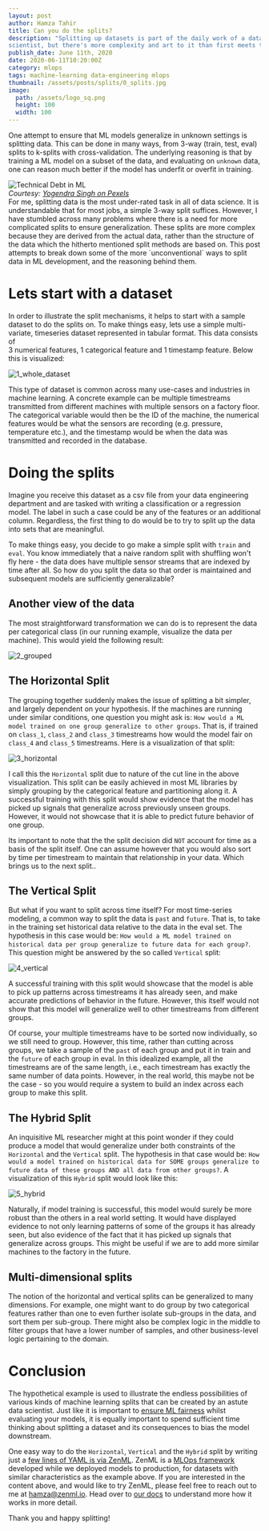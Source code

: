 ```yaml
---
layout: post
author: Hamza Tahir
title: Can you do the splits?
description: "Splitting up datasets is part of the daily work of a data
scientist, but there's more complexity and art to it than first meets the eye."
publish_date: June 11th, 2020
date: 2020-06-11T10:20:00Z
category: mlops
tags: machine-learning data-engineering mlops
thumbnail: /assets/posts/splits/0_splits.jpg
image:
  path: /assets/logo_sq.png
  height: 100
  width: 100
---
```


One attempt to ensure that ML models generalize in unknown settings is splitting data. This can be done in many ways,
from 3-way (train, test, eval)
splits to k-splits with cross-validation. The underlying reasoning is that by training a ML model
on a subset of the data, and evaluating on `unknown` data, one can reason much better if the model has underfit or overfit in training.

<div class="row justify-content-center">
    <div class="col-md-4">
        <div class="text-center"><img class="" src="/assets/posts/splits/0_splits.jpg" alt="Technical Debt in ML"></div>
    </div>
</div>
<div class="row justify-content-center">
<em>Courtesy: <a href="https://www.pexels.com/photo/man-doing-yoga-1701207/">Yogendra Singh on Pexels</a> </em>
</div>
For me, splitting data is the most under-rated task in all of data science. It is understandable that for most jobs,
a simple 3-way split suffices. However, I have stumbled across many problems where there is a 
need for more complicated splits to ensure generalization. These splits are more complex because they are derived 
from the actual data, rather than the structure of the data which the hitherto mentioned split methods are based on. 
This post attempts to break down some of the more `unconventional` ways to split data in ML development, and the 
reasoning behind them.

# Lets start with a dataset

In order to illustrate the split mechanisms, it helps to start with a sample dataset to do the splits on.
To make things easy, lets use a simple multi-variate, timeseries dataset represented in tabular format. This data consists of  
3 numerical features, 1 categorical feature and 1 timestamp feature. Below this is visualized:

![1_whole_dataset](/assets/posts/splits/1_whole_dataset.png)

This type of dataset is common across many use-cases and industries in machine learning. A concrete example can be multiple
timestreams transmitted from different machines with multiple sensors on a factory floor. The categorical variable would then
be the ID of the machine, the numerical features would be what the sensors are recording (e.g. pressure, temperature etc.), and
the timestamp would be when the data was transmitted and recorded in the database.

# Doing the splits

Imagine you receive this dataset as a csv file from your data engineering department and are tasked with writing a classification
or a regression model. The label in such a case could be any of the features or an additional column. Regardless, the first thing to
do would be to try to split up the data into sets that are meaningful.

To make things easy, you decide to go make a simple split with `train` and `eval`. You know immediately that a naive random split with
shuffling won't fly here - the data does have multiple sensor streams that are indexed by time after all. So how do you split the data so that order
is maintained and subsequent models are sufficiently generalizable?

## Another view of the data

The most straightforward transformation we can do is to represent the data per categorical class (in our running example, visualize the data
per machine). This would yield the following result:

![2_grouped](/assets/posts/splits/2_grouped.png)

## The Horizontal Split

The grouping together suddenly makes the issue of splitting a bit simpler, and largely dependent on your hypothesis. If the machines are running under
similar conditions, one question you might ask is: `How would a ML model trained on one group generalize to other groups`. That is, if trained on
`class_1`, `class_2` and `class_3` timestreams how would the model fair on `class_4` and `class_5` timestreams. Here is a visualization of that split:

![3_horizontal](/assets/posts/splits/3_horizontal.png)

I call this the `Horizontal` split due to nature of the cut line in the above visualization. This split can be easily achieved in most ML libraries by
simply grouping by the categorical feature and partitioning along it. A successful training with this split would show evidence that the model has
picked up signals that generalize across previously unseen groups. However, it would not showcase that it is able to predict future behavior of one
group.

Its important to note that the the split decision did `NOT` account for time as a basis of the
split itself. One can assume however that you would also sort by time per timestream to maintain that relationship in your
data. Which brings us to the next split..

## The Vertical Split

But what if you want to split across time itself? For most time-series modeling, a common way to split the data is `past` and `future`. That is, to
take in the training set historical data relative to the data in the eval set. The hypothesis in this case would be: `How would a ML model trained on historical data per group generalize to future data for each group?`. This question might be answered by the so called `Vertical` split:

![4_vertical](/assets/posts/splits/4_vertical.png)

A successful training with this split would showcase that the model is able to pick up patterns across timestreams it has already seen, and make accurate
predictions of behavior in the future. However, this itself would not show that this model will generalize well to other timestreams from different groups.

Of course, your multiple timestreams have to be sorted now individually, so we still need to group. However, this time, rather than cutting across
groups, we take a sample of the `past` of each group and put it in train and the `future` of each group in eval. In this idealized example, all the
timestreams are of the same length, i.e., each timestream has exactly the same number of data points. However, in the real world, this maybe not be the
case - so you would require a system to build an index across each group to make this split.

## The Hybrid Split

An inquisitive ML researcher might at this point wonder if they could produce a model that would generalize under both constraints of the
`Horizontal` and the `Vertical` split. The hypothesis in that case would be: `How would a model trained on historical data for SOME groups generalize to future data of these groups AND all data from other groups?`. A visualization of this `Hybrid` split would look like this:

![5_hybrid](/assets/posts/splits/5_hybrid.png)

Naturally, if model training is successful, this model would surely be more robust than the others in a real world setting. It
would have displayed evidence to not only learning patterns of some of the groups it has already seen, but also evidence of the fact that it has picked
up signals that generalize across groups. This might be useful if we are to add more similar machines to the factory in the future.

## Multi-dimensional splits

The notion of the horizontal and vertical splits can be generalized to many dimensions. For example, one might want to do group by two categorical features
rather than one to even further isolate sub-groups in the data, and sort them per sub-group. There might also be complex logic in the middle to filter
groups that have a lower number of samples, and other business-level logic pertaining to the domain.

# Conclusion

The hypothetical example is used to illustrate the endless possibilities of various kinds of machine learning splits that can be created by
an astute data scientist. Just like it is important to [ensure ML fairness](https://developers.google.com/machine-learning/fairness-overview)
whilst evaluating your models, it is equally important to spend sufficient time thinking about splitting a dataset and its consequences to bias
the model downstream.

One easy way to do the `Horizontal`, `Vertical` and the `Hybrid` split by writing just a [few lines of YAML is via ZenML](https://docs.zenml.io/docs/developer_guide/pipelines_config_yaml#main-key-split).
ZenML is a [MLOps framework](https://zenml.io) developed while we deployed models to production,
for datasets with similar characteristics as the example above. If you are interested in the content above, and would like to try ZenML,
please feel free to reach out to me at [hamza@zenml.io](mailto:hamza@zenml.io).
Head over to [our docs](https://docs.zenml.io) to understand more how it works in more detail.

Thank you and happy splitting!
